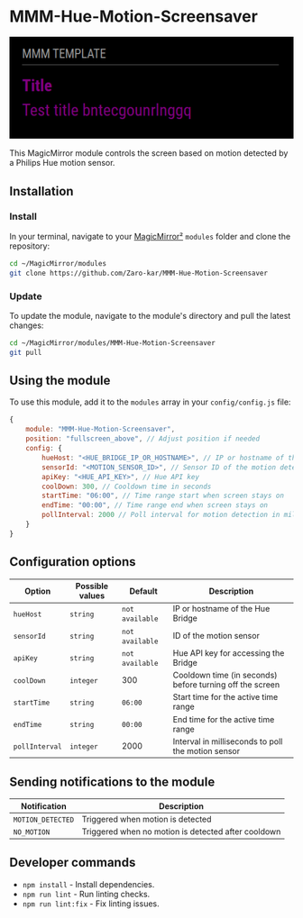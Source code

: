 # MMM-Hue-Motion-Screensaver

![Example of MMM-Hue-Motion-Screensaver](./example_1.png)

This MagicMirror module controls the screen based on motion detected by a Philips Hue motion sensor.

## Installation

### Install

In your terminal, navigate to your [MagicMirror²][mm] `modules` folder and clone the repository:

```bash
cd ~/MagicMirror/modules
git clone https://github.com/Zaro-kar/MMM-Hue-Motion-Screensaver
```

### Update

To update the module, navigate to the module's directory and pull the latest changes:

```bash
cd ~/MagicMirror/modules/MMM-Hue-Motion-Screensaver
git pull
```

## Using the module

To use this module, add it to the `modules` array in your `config/config.js` file:

```javascript
{
    module: "MMM-Hue-Motion-Screensaver",
    position: "fullscreen_above", // Adjust position if needed
    config: {
        hueHost: "<HUE_BRIDGE_IP_OR_HOSTNAME>", // IP or hostname of the Hue Bridge
        sensorId: "<MOTION_SENSOR_ID>", // Sensor ID of the motion detector
        apiKey: "<HUE_API_KEY>", // Hue API key
        coolDown: 300, // Cooldown time in seconds
        startTime: "06:00", // Time range start when screen stays on
        endTime: "00:00", // Time range end when screen stays on
        pollInterval: 2000 // Poll interval for motion detection in milliseconds
    }
}
```

## Configuration options

Option|Possible values|Default|Description
------|------|------|-----------
`hueHost`|`string`|`not available`|IP or hostname of the Hue Bridge
`sensorId`|`string`|`not available`|ID of the motion sensor
`apiKey`|`string`|`not available`|Hue API key for accessing the Bridge
`coolDown`|`integer`|300|Cooldown time (in seconds) before turning off the screen
`startTime`|`string`|`06:00`|Start time for the active time range
`endTime`|`string`|`00:00`|End time for the active time range
`pollInterval`|`integer`|2000|Interval in milliseconds to poll the motion sensor

## Sending notifications to the module

Notification|Description
------|-----------
`MOTION_DETECTED`|Triggered when motion is detected
`NO_MOTION`|Triggered when no motion is detected after cooldown

## Developer commands

- `npm install` - Install dependencies.
- `npm run lint` - Run linting checks.
- `npm run lint:fix` - Fix linting issues.

[mm]: https://github.com/MagicMirrorOrg/MagicMirror
